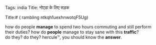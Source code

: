 Tags: india
Title: नोएडा के लिए सड़क
  
Title:# ( rambling ntkqh1uexhnwotqF5Ug)  
  
how do people **manage** to spend two hours commuting and still perform their duties? how do **people** manage to stay sane with this **traffic**?  
do they? do they? hercule™, you should know the **answer**.  
